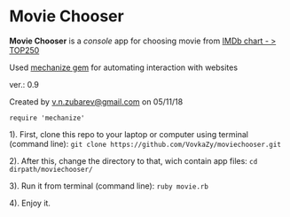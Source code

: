 # Movie Chooser

__Movie Chooser__ is a *console* app for choosing movie from [IMDb chart - > TOP250](https://www.imdb.com/chart/top)

Used [mechanize gem](https://github.com/sparklemotion/mechanize) for automating interaction with websites

ver.: 0.9

Created by v.n.zubarev@gmail.com on 05/11/18

```
require 'mechanize'
```

1). First, clone this repo to your laptop or computer using terminal (command line): 
`git clone https://github.com/VovkaZy/moviechooser.git`

2). After this, change the directory to that, wich contain app files: 
`cd dirpath/moviechooser/`

3). Run it from terminal (command line): 
`ruby movie.rb`

4). Enjoy it.

